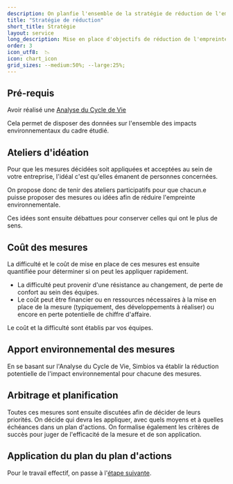 ```yaml
---
description: On planfie l'ensemble de la stratégie de réduction de l'empreinte environnementale
title: "Stratégie de réduction"
short_title: Stratégie
layout: service
long_description: Mise en place d'objectifs de réduction de l'empreinte environnementale ainsi que d'un plan d'actions à mener pour y parvenir.
order: 3
icon_utf8:  📉
icon: chart_icon
grid_sizes: --medium:50%; --large:25%;
---
```


## Pré-requis
Avoir réalisé une [Analyse du Cycle de Vie](/services/analyse_cycle_vie.html)

Cela permet de disposer des données sur l'ensemble des impacts environnementaux du cadre étudié.

## Ateliers d'idéation

Pour que les mesures décidées soit appliquées et acceptées au sein de votre entreprise, l'idéal c'est qu'elles émanent de personnes concernées.

On propose donc de tenir des ateliers participatifs pour que chacun.e puisse proposer des mesures ou idées afin de réduire l'empreinte environnementale.

Ces idées sont ensuite débattues pour conserver celles qui ont le plus de sens. 

## Coût des mesures

La difficulté et le coût de mise en place de ces mesures est ensuite quantifiée pour déterminer si on peut les appliquer rapidement.
- La difficulté peut provenir d'une résistance au changement, de perte de confort au sein des équipes.
- Le coût peut être financier ou en ressources nécessaires à la mise en place de la mesure (typiquement, des développements à réaliser) ou encore en perte potentielle de chiffre d'affaire.

Le coût et la difficulté sont établis par vos équipes.

## Apport environnemental des mesures

En se basant sur l'Analyse du Cycle de Vie, Simbios va établir la réduction potentielle de l'impact environnemental pour chacune des mesures.

## Arbitrage et planification

Toutes ces mesures sont ensuite discutées afin de décider de leurs priorités. On décide qui devra les appliquer, avec quels moyens et à quelles échéances dans un plan d'actions.
On formalise également les critères de succès pour juger de l'efficacité de la mesure et de son application.

## Application du plan du plan d'actions

Pour le travail effectif, on passe à l'[étape suivante](/services/actions_reduction.html).